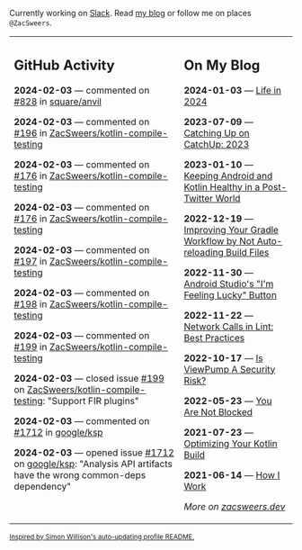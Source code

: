 Currently working on [Slack](https://slack.com/). Read [my blog](https://zacsweers.dev/) or follow me on places `@ZacSweers`.

<table><tr><td valign="top" width="60%">

## GitHub Activity
<!-- githubActivity starts -->
**2024-02-03** — commented on [#828](https://github.com/square/anvil/pull/828#issuecomment-1925239032) in [square/anvil](https://github.com/square/anvil)

**2024-02-03** — commented on [#196](https://github.com/ZacSweers/kotlin-compile-testing/pull/196#issuecomment-1925236069) in [ZacSweers/kotlin-compile-testing](https://github.com/ZacSweers/kotlin-compile-testing)

**2024-02-03** — commented on [#176](https://github.com/ZacSweers/kotlin-compile-testing/issues/176#issuecomment-1925229342) in [ZacSweers/kotlin-compile-testing](https://github.com/ZacSweers/kotlin-compile-testing)

**2024-02-03** — commented on [#176](https://github.com/ZacSweers/kotlin-compile-testing/issues/176#issuecomment-1925229016) in [ZacSweers/kotlin-compile-testing](https://github.com/ZacSweers/kotlin-compile-testing)

**2024-02-03** — commented on [#197](https://github.com/ZacSweers/kotlin-compile-testing/issues/197#issuecomment-1925228827) in [ZacSweers/kotlin-compile-testing](https://github.com/ZacSweers/kotlin-compile-testing)

**2024-02-03** — commented on [#198](https://github.com/ZacSweers/kotlin-compile-testing/issues/198#issuecomment-1925228392) in [ZacSweers/kotlin-compile-testing](https://github.com/ZacSweers/kotlin-compile-testing)

**2024-02-03** — commented on [#199](https://github.com/ZacSweers/kotlin-compile-testing/issues/199#issuecomment-1925228320) in [ZacSweers/kotlin-compile-testing](https://github.com/ZacSweers/kotlin-compile-testing)

**2024-02-03** — closed issue [#199](https://github.com/ZacSweers/kotlin-compile-testing/issues/199) on [ZacSweers/kotlin-compile-testing](https://github.com/ZacSweers/kotlin-compile-testing): "Support FIR plugins"

**2024-02-03** — commented on [#1712](https://github.com/google/ksp/issues/1712#issuecomment-1925219650) in [google/ksp](https://github.com/google/ksp)

**2024-02-03** — opened issue [#1712](https://github.com/google/ksp/issues/1712) on [google/ksp](https://github.com/google/ksp): "Analysis API artifacts have the wrong common-deps dependency"
<!-- githubActivity ends -->
</td><td valign="top" width="40%">

## On My Blog
<!-- blog starts -->
**2024-01-03** — [Life in 2024](https://www.zacsweers.dev/life-in-2024/)

**2023-07-09** — [Catching Up on CatchUp: 2023](https://www.zacsweers.dev/catching-up-on-catchup-2023/)

**2023-01-10** — [Keeping Android and Kotlin Healthy in a Post-Twitter World](https://www.zacsweers.dev/keeping-android-healthy/)

**2022-12-19** — [Improving Your Gradle Workflow by Not Auto-reloading Build Files](https://www.zacsweers.dev/improving-your-workflow-by-not-auto-reloading-build-files/)

**2022-11-30** — [Android Studio's "I'm Feeling Lucky" Button](https://www.zacsweers.dev/android-studios-im-feeling-lucky-button/)

**2022-11-22** — [Network Calls in Lint: Best Practices](https://www.zacsweers.dev/network-calls-in-lint-best-practices/)

**2022-10-17** — [Is ViewPump A Security Risk?](https://www.zacsweers.dev/is-viewpump-a-security-risk/)

**2022-05-23** — [You Are Not Blocked](https://www.zacsweers.dev/you-are-not-blocked/)

**2021-07-23** — [Optimizing Your Kotlin Build](https://www.zacsweers.dev/optimizing-your-kotlin-build/)

**2021-06-14** — [How I Work](https://www.zacsweers.dev/how-i-work/)
<!-- blog ends -->
_More on [zacsweers.dev](https://zacsweers.dev/)_
</td></tr></table>

<sub><a href="https://simonwillison.net/2020/Jul/10/self-updating-profile-readme/">Inspired by Simon Willison's auto-updating profile README.</a></sub>